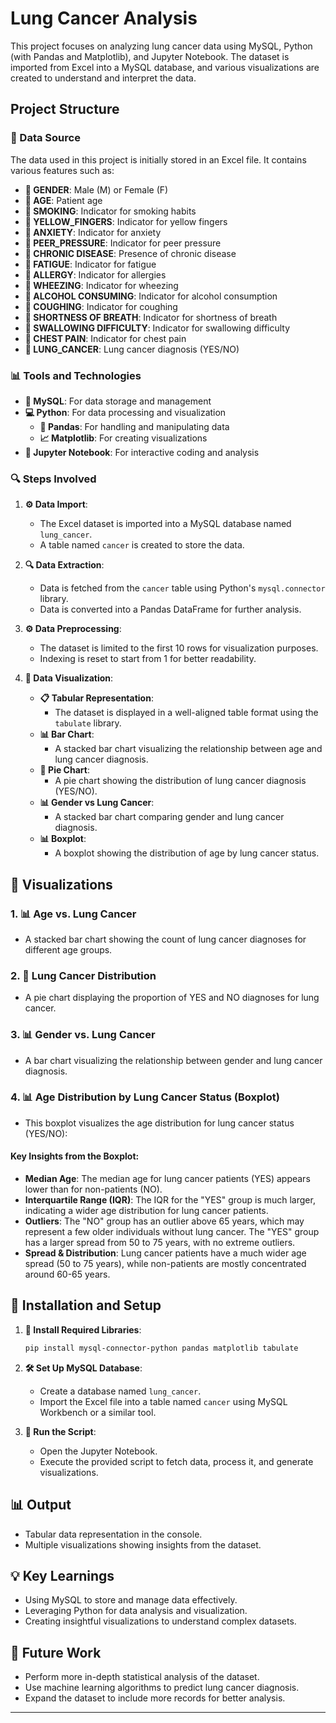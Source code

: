 
# Lung Cancer Analysis

This project focuses on analyzing lung cancer data using MySQL, Python (with Pandas and Matplotlib), and Jupyter Notebook. The dataset is imported from Excel into a MySQL database, and various visualizations are created to understand and interpret the data.

## Project Structure

### 📂 Data Source
The data used in this project is initially stored in an Excel file. It contains various features such as:
- **🔵 GENDER**: Male (M) or Female (F)
- **🔵 AGE**: Patient age
- **🔵 SMOKING**: Indicator for smoking habits
- **🔵 YELLOW_FINGERS**: Indicator for yellow fingers
- **🔵 ANXIETY**: Indicator for anxiety
- **🔵 PEER_PRESSURE**: Indicator for peer pressure
- **🔵 CHRONIC DISEASE**: Presence of chronic disease
- **🔵 FATIGUE**: Indicator for fatigue
- **🔵 ALLERGY**: Indicator for allergies
- **🔵 WHEEZING**: Indicator for wheezing
- **🔵 ALCOHOL CONSUMING**: Indicator for alcohol consumption
- **🔵 COUGHING**: Indicator for coughing
- **🔵 SHORTNESS OF BREATH**: Indicator for shortness of breath
- **🔵 SWALLOWING DIFFICULTY**: Indicator for swallowing difficulty
- **🔵 CHEST PAIN**: Indicator for chest pain
- **🔵 LUNG_CANCER**: Lung cancer diagnosis (YES/NO)

### 📊 Tools and Technologies
- **📃 MySQL**: For data storage and management
- **💻 Python**: For data processing and visualization
  - **🐼 Pandas**: For handling and manipulating data
  - **📈 Matplotlib**: For creating visualizations
- **🔬 Jupyter Notebook**: For interactive coding and analysis

### 🔍 Steps Involved

1. **⚙️ Data Import**:
   - The Excel dataset is imported into a MySQL database named `lung_cancer`.
   - A table named `cancer` is created to store the data.

2. **🔍 Data Extraction**:
   - Data is fetched from the `cancer` table using Python's `mysql.connector` library.
   - Data is converted into a Pandas DataFrame for further analysis.

3. **⚙️ Data Preprocessing**:
   - The dataset is limited to the first 10 rows for visualization purposes.
   - Indexing is reset to start from 1 for better readability.

4. **🎨 Data Visualization**:
   - **📋 Tabular Representation**:
     - The dataset is displayed in a well-aligned table format using the `tabulate` library.
   - **📊 Bar Chart**:
     - A stacked bar chart visualizing the relationship between age and lung cancer diagnosis.
   - **🥧 Pie Chart**:
     - A pie chart showing the distribution of lung cancer diagnosis (YES/NO).
   - **📊 Gender vs Lung Cancer**:
     - A stacked bar chart comparing gender and lung cancer diagnosis.
   - **📊 Boxplot**:
     - A boxplot showing the distribution of age by lung cancer status.

## 🎨 Visualizations

### 1. 📊 Age vs. Lung Cancer
- A stacked bar chart showing the count of lung cancer diagnoses for different age groups.

### 2. 🥧 Lung Cancer Distribution
- A pie chart displaying the proportion of YES and NO diagnoses for lung cancer.

### 3. 📊 Gender vs. Lung Cancer
- A bar chart visualizing the relationship between gender and lung cancer diagnosis.

### 4. 📊 Age Distribution by Lung Cancer Status (Boxplot)
- This boxplot visualizes the age distribution for lung cancer status (YES/NO):

#### Key Insights from the Boxplot:
- **Median Age**: The median age for lung cancer patients (YES) appears lower than for non-patients (NO).
- **Interquartile Range (IQR)**: The IQR for the "YES" group is much larger, indicating a wider age distribution for lung cancer patients.
- **Outliers**: The "NO" group has an outlier above 65 years, which may represent a few older individuals without lung cancer. The "YES" group has a larger spread from 50 to 75 years, with no extreme outliers.
- **Spread & Distribution**: Lung cancer patients have a much wider age spread (50 to 75 years), while non-patients are mostly concentrated around 60-65 years.

## 🚀 Installation and Setup

1. **🔧 Install Required Libraries**:
   ```bash
   pip install mysql-connector-python pandas matplotlib tabulate
   ```

2. **🛠️ Set Up MySQL Database**:
   - Create a database named `lung_cancer`.
   - Import the Excel file into a table named `cancer` using MySQL Workbench or a similar tool.

3. **🔦 Run the Script**:
   - Open the Jupyter Notebook.
   - Execute the provided script to fetch data, process it, and generate visualizations.

## 📊 Output

- Tabular data representation in the console.
- Multiple visualizations showing insights from the dataset.

## 💡 Key Learnings
- Using MySQL to store and manage data effectively.
- Leveraging Python for data analysis and visualization.
- Creating insightful visualizations to understand complex datasets.

## 🚒 Future Work
- Perform more in-depth statistical analysis of the dataset.
- Use machine learning algorithms to predict lung cancer diagnosis.
- Expand the dataset to include more records for better analysis.

---


